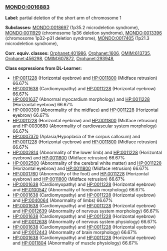 
### [MONDO:0016883](http://purl.obolibrary.org/obo/MONDO_0016883)
**Label:** partial deletion of the short arm of chromosome 1

**Subclasses:** [MONDO:0018697](http://purl.obolibrary.org/obo/MONDO_0018697) (1p35.2 microdeletion syndrome), [MONDO:0011929](http://purl.obolibrary.org/obo/MONDO_0011929) (chromosome 1p36 deletion syndrome), [MONDO:0013396](http://purl.obolibrary.org/obo/MONDO_0013396) (chromosome 1p32-p31 deletion syndrome), [MONDO:0017405](http://purl.obolibrary.org/obo/MONDO_0017405) (1p21.3 microdeletion syndrome), 

**Corr. equiv. classes:** [Orphanet:401986](http://www.orpha.net/ORDO/Orphanet_401986), [Orphanet:1606](http://www.orpha.net/ORDO/Orphanet_1606), [OMIM:613735](http://purl.obolibrary.org/obo/OMIM_613735), [Orphanet:456298](http://www.orpha.net/ORDO/Orphanet_456298), [OMIM:607872](http://purl.obolibrary.org/obo/OMIM_607872), [Orphanet:293948](http://www.orpha.net/ORDO/Orphanet_293948), 

**Class expressions from DL-Learner:**

- [HP:0011228](http://purl.obolibrary.org/obo/HP_0011228) (Horizontal eyebrow) and [HP:0011800](http://purl.obolibrary.org/obo/HP_0011800) (Midface retrusion) 66.67%
- [HP:0001638](http://purl.obolibrary.org/obo/HP_0001638) (Cardiomyopathy) and [HP:0011228](http://purl.obolibrary.org/obo/HP_0011228) (Horizontal eyebrow) 66.67%
- [HP:0001637](http://purl.obolibrary.org/obo/HP_0001637) (Abnormal myocardium morphology) and [HP:0011228](http://purl.obolibrary.org/obo/HP_0011228) (Horizontal eyebrow) 66.67%
- [HP:0000309](http://purl.obolibrary.org/obo/HP_0000309) (Abnormality of the midface) and [HP:0011228](http://purl.obolibrary.org/obo/HP_0011228) (Horizontal eyebrow) 66.67%
- [HP:0011228](http://purl.obolibrary.org/obo/HP_0011228) (Horizontal eyebrow) and [HP:0011800](http://purl.obolibrary.org/obo/HP_0011800) (Midface retrusion) and [HP:0030680](http://purl.obolibrary.org/obo/HP_0030680) (Abnormality of cardiovascular system morphology) 66.67%
- [HP:0007370](http://purl.obolibrary.org/obo/HP_0007370) (Aplasia/Hypoplasia of the corpus callosum) and [HP:0011228](http://purl.obolibrary.org/obo/HP_0011228) (Horizontal eyebrow) and [HP:0011800](http://purl.obolibrary.org/obo/HP_0011800) (Midface retrusion) 66.67%
- [HP:0002814](http://purl.obolibrary.org/obo/HP_0002814) (Abnormality of the lower limb) and [HP:0011228](http://purl.obolibrary.org/obo/HP_0011228) (Horizontal eyebrow) and [HP:0011800](http://purl.obolibrary.org/obo/HP_0011800) (Midface retrusion) 66.67%
- [HP:0002500](http://purl.obolibrary.org/obo/HP_0002500) (Abnormality of the cerebral white matter) and [HP:0011228](http://purl.obolibrary.org/obo/HP_0011228) (Horizontal eyebrow) and [HP:0011800](http://purl.obolibrary.org/obo/HP_0011800) (Midface retrusion) 66.67%
- [HP:0001760](http://purl.obolibrary.org/obo/HP_0001760) (Abnormality of the foot) and [HP:0011228](http://purl.obolibrary.org/obo/HP_0011228) (Horizontal eyebrow) and [HP:0011800](http://purl.obolibrary.org/obo/HP_0011800) (Midface retrusion) 66.67%
- [HP:0001638](http://purl.obolibrary.org/obo/HP_0001638) (Cardiomyopathy) and [HP:0011228](http://purl.obolibrary.org/obo/HP_0011228) (Horizontal eyebrow) and [HP:0100547](http://purl.obolibrary.org/obo/HP_0100547) (Abnormality of forebrain morphology) 66.67%
- [HP:0001638](http://purl.obolibrary.org/obo/HP_0001638) (Cardiomyopathy) and [HP:0011228](http://purl.obolibrary.org/obo/HP_0011228) (Horizontal eyebrow) and [HP:0040064](http://purl.obolibrary.org/obo/HP_0040064) (Abnormality of limbs) 66.67%
- [HP:0001638](http://purl.obolibrary.org/obo/HP_0001638) (Cardiomyopathy) and [HP:0011228](http://purl.obolibrary.org/obo/HP_0011228) (Horizontal eyebrow) and [HP:0012639](http://purl.obolibrary.org/obo/HP_0012639) (Abnormality of nervous system morphology) 66.67%
- [HP:0001638](http://purl.obolibrary.org/obo/HP_0001638) (Cardiomyopathy) and [HP:0011228](http://purl.obolibrary.org/obo/HP_0011228) (Horizontal eyebrow) and [HP:0012638](http://purl.obolibrary.org/obo/HP_0012638) (Abnormality of nervous system physiology) 66.67%
- [HP:0001638](http://purl.obolibrary.org/obo/HP_0001638) (Cardiomyopathy) and [HP:0011228](http://purl.obolibrary.org/obo/HP_0011228) (Horizontal eyebrow) and [HP:0012443](http://purl.obolibrary.org/obo/HP_0012443) (Abnormality of brain morphology) 66.67%
- [HP:0001638](http://purl.obolibrary.org/obo/HP_0001638) (Cardiomyopathy) and [HP:0011228](http://purl.obolibrary.org/obo/HP_0011228) (Horizontal eyebrow) and [HP:0011804](http://purl.obolibrary.org/obo/HP_0011804) (Abnormality of muscle physiology) 66.67%


